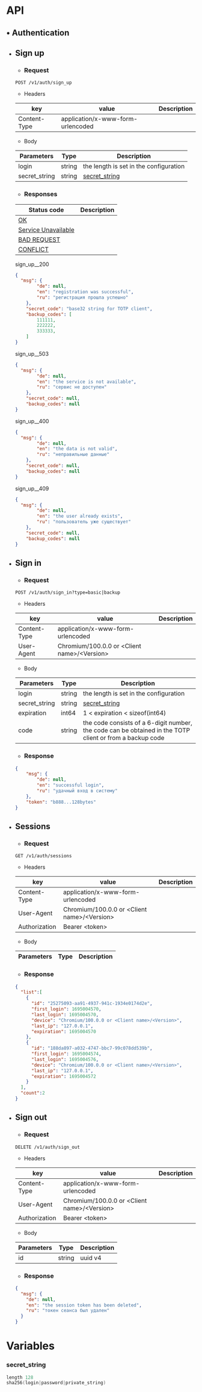 # API

## • Authentication

- ## Sign up
  - ### Request
  
  ```http
  POST /v1/auth/sign_up
  ```
  
  - Headers
  
  | key | value | Description |
  | - | - | - |
  | Content-Type | application/x-www-form-urlencoded |  | |
  
  - Body
  
  | Parameters | Type | Description |
  | - | - | - |
  | login | string | the length is set in the configuration | |
  | secret_string | string | [secret_string](#secret_string) | |

  - ### Responses

  | Status code | Description |
  | - | - |
  | [OK](#sign_up__200) | | |
  | [Service Unavailable](#sign_up__503) | | |
  | [BAD REQUEST](#sign_up__400) | | |
  | [CONFLICT](#sign_up__409) | | |

    sign_up__200
    ```json
    {
      "msg": {
            "de": null,
            "en": "registration was successful",
            "ru": "регистрация прошла успешно"
        },
        "secret_code": "base32 string for TOTP client",
        "backup_codes": [
            111111,
            222222,
            333333,
        ]
    }
    ```
    
    sign_up__503
    ```json
    {
      "msg": {
            "de": null,
            "en": "the service is not available",
            "ru": "сервис не доступен"
        },
        "secret_code": null,
        "backup_codes": null
    }
    ```
    
    sign_up__400
    ```json
    {
      "msg": {
            "de": null,
            "en": "the data is not valid",
            "ru": "неправильные данные"
        },
        "secret_code": null,
        "backup_codes": null
    }
  
    ```
    sign_up__409
    ```json
    {
      "msg": {
            "de": null,
            "en": "the user already exists",
            "ru": "пользователь уже существует"
        },
        "secret_code": null,
        "backup_codes": null
    }
    ```

- ## Sign in
  - ### Request
  
  ```http
  POST /v1/auth/sign_in?type=basic|backup
  ```
  
  - Headers
  
  | key | value | Description |
  | - | - | - |
  | Content-Type | application/x-www-form-urlencoded |  | |
  | User-Agent | Chromium/100.0.0 or <Сlient name>/&lt;Version> |  | |
  
  - Body
  
  | Parameters | Type | Description |
  | - | - | - |
  | login | string | the length is set in the configuration | |
  | secret_string | string | [secret_string](#secret_string) | |
  | expiration | int64 | 1 < expiration < sizeof(int64) | |
  | code | string | the code consists of a 6-digit number, the code can be obtained in the TOTP client or from a backup code | |
  
  - ### Response
  
  ```json
  {
      "msg": {
          "de": null,
          "en": "successful login",
          "ru": "удачный вход в систему"
      },
      "token": "b888...128bytes"
  }
  ```
- ## Sessions
  - ### Request
  
  ```http
  GET /v1/auth/sessions
  ```
  
  - Headers
  
  | key | value | Description |
  | - | - | - |
  | Content-Type | application/x-www-form-urlencoded |  | |
  | User-Agent | Chromium/100.0.0 or <Сlient name>/&lt;Version> |  | |
  | Authorization | Bearer &lt;token> |  | |
  
  - Body
  
  | Parameters | Type | Description |
  | - | - | - |
  
  - ### Response
  
  ```json
  {
    "list":[
      {
        "id": "25275093-aa91-4937-941c-1934e0174d2e",
        "first_login": 1695004570,
        "last_login": 1695004570,
        "device": "Chromium/100.0.0 or <Сlient name>/<Version>",
        "last_ip": "127.0.0.1",
        "expiration": 1695004570
      },
      {
        "id": "188da897-a032-4747-bbc7-99c078dd539b",
        "first_login": 1695004574,
        "last_login": 1695004576,
        "device": "Chromium/100.0.0 or <Сlient name>/<Version>",
        "last_ip": "127.0.0.1",
        "expiration": 1695004572
      }
    ],
    "count":2
  }
  ```

- ## Sign out
  - ### Request
  
  ```http
  DELETE /v1/auth/sign_out
  ```
  
  - Headers
  
  | key | value | Description |
  | - | - | - |
  | Content-Type | application/x-www-form-urlencoded |  | |
  | User-Agent | Chromium/100.0.0 or <Сlient name>/&lt;Version> |  | |
  | Authorization | Bearer &lt;token> |  | |
  
  - Body
  
  | Parameters | Type | Description |
  | - | - | - |
  | id | string | uuid v4 | |
  
  - ### Response
  
  ```json
  {
    "msg": {
      "de": null,
      "en": "the session token has been deleted",
      "ru": "токен сеанса был удален"
    }
  }
  ```

# Variables
### secret_string
```c
length 128
sha256(login|password|private_string)
```
